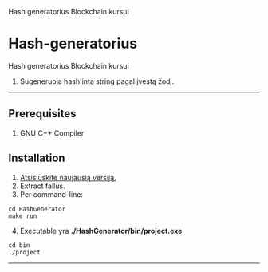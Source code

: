 
Hash generatorius Blockchain kursui

# Hash-generatorius
Hash generatorius Blockchain kursui
1. Sugeneruoja hash'intą string pagal įvestą žodį.
---
## Prerequisites
1. GNU C++ Compiler

## Installation
1. [Atsisiūskite naujausią versiją.]()
2. Extract failus.
3. Per command-line:
```
cd HashGenerator
make run
```
4. Executable yra **./HashGenerator/bin/project.exe**
```
cd bin
./project
```
---
